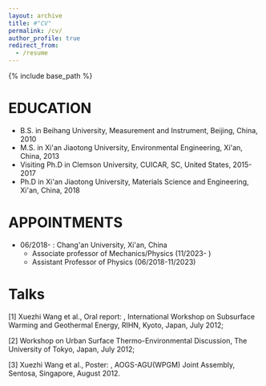 ```yaml
---
layout: archive
title: #"CV"
permalink: /cv/
author_profile: true
redirect_from:
  - /resume
---
```


{% include base_path %}

EDUCATION
======
* B.S. in Beihang University, Measurement and Instrument, Beijing, China, 2010
* M.S. in Xi'an Jiaotong University, Environmental Engineering, Xi'an, China, 2013
* Visiting Ph.D in Clemson University, CUICAR, SC, United States, 2015-2017
* Ph.D in Xi'an Jiaotong University, Materials Science and Engineering, Xi'an, China, 2018 

APPOINTMENTS
======
* 06/2018- : Chang'an University, Xi'an, China
  * Associate professor of Mechanics/Physics (11/2023- )
  * Assistant Professor of Physics (06/2018-11/2023)
  
Talks
======
[1] Xuezhi Wang et al., Oral report: <Construction of the Urban Thermo-Environmental Monitoring System>, International Workshop on Subsurface Warming and Geothermal Energy, RIHN, Kyoto, Japan, July 2012;

[2] Workshop on Urban Surface Thermo-Environmental Discussion, The University of Tokyo, Japan, July 2012;

[3] Xuezhi Wang et al., Poster: <Construction of the Urban Thermo-Environmental Monitoring System>, AOGS-AGU(WPGM) Joint Assembly, Sentosa, Singapore, August 2012.
  

